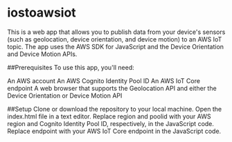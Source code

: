 # iostoawsiot

This is a web app that allows you to publish data from your device's sensors (such as geolocation, device orientation, and device motion) to an AWS IoT topic. The app uses the AWS SDK for JavaScript and the Device Orientation and Device Motion APIs.

##Prerequisites
To use this app, you'll need:

An AWS account
An AWS Cognito Identity Pool ID
An AWS IoT Core endpoint
A web browser that supports the Geolocation API and either the Device Orientation or Device Motion API

##Setup
Clone or download the repository to your local machine.
Open the index.html file in a text editor.
Replace region and poolid with your AWS region and Cognito Identity Pool ID, respectively, in the JavaScript code.
Replace endpoint with your AWS IoT Core endpoint in the JavaScript code.




